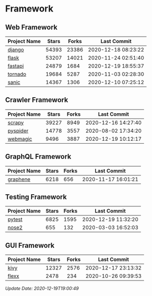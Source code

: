 # Framework

## Web Framework
| Project Name | Stars | Forks | Last Commit |
| ------------ | ----- | ----- | ----------- |
| [django](https://github.com/django/django) | 54393 | 23386 | 2020-12-18 08:23:22 |
| [flask](https://github.com/pallets/flask) | 53207 | 14021 | 2020-11-24 02:51:40 |
| [fastapi](https://github.com/tiangolo/fastapi) | 24879 | 1684 | 2020-12-19 18:55:37 |
| [tornado](https://github.com/tornadoweb/tornado) | 19684 | 5287 | 2020-11-03 02:28:30 |
| [sanic](https://github.com/huge-success/sanic) | 14367 | 1306 | 2020-12-10 07:25:12 |

## Crawler Framework
| Project Name | Stars | Forks | Last Commit |
| ------------ | ----- | ----- | ----------- |
| [scrapy](https://github.com/scrapy/scrapy) | 39227 | 8949 | 2020-12-16 14:27:40 |
| [pyspider](https://github.com/binux/pyspider) | 14778 | 3557 | 2020-08-02 17:34:20 |
| [webmagic](https://github.com/code4craft/webmagic) | 9496 | 3887 | 2020-12-19 10:12:17 |

## GraphQL Framework
| Project Name | Stars | Forks | Last Commit |
| ------------ | ----- | ----- | ----------- |
| [graphene](https://github.com/graphql-python/graphene) | 6218 | 656 | 2020-11-17 16:01:21 |

## Testing Framework
| Project Name | Stars | Forks | Last Commit |
| ------------ | ----- | ----- | ----------- |
| [pytest](https://github.com/pytest-dev/pytest) | 6825 | 1595 | 2020-12-19 11:32:20 |
| [nose2](https://github.com/nose-devs/nose2) | 655 | 132 | 2020-03-03 16:52:03 |

## GUI Framework
| Project Name | Stars | Forks | Last Commit |
| ------------ | ----- | ----- | ----------- |
| [kivy](https://github.com/kivy/kivy) | 12327 | 2576 | 2020-12-17 23:13:32 |
| [flexx](https://github.com/flexxui/flexx) | 2478 | 234 | 2020-10-26 09:39:53 |

*Update Date: 2020-12-19T19:00:49*